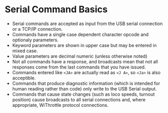 # Serial Command Basics

  - Serial commands are accepted as input from the USB serial connection or a TCP/IP connection.
  - Commands have a single case dependent character opcode and optionaly parameters.
  - Keyword parameters are shown in upper case but may be entered in mixed case.
  - Value parameters are decimal numeric (unless otherwise noted)
  - Not all commands have a response, and broadcasts mean that not all responses come from the last commands that you have issued.
  - Commands entered like ```<JA>``` are actually read as ```<J A>```, so ```<Ja>``` is also acceptible. 
  - Commands that produce diagnostic information (which is intended for human reading rather than code) only write to the USB Serial output.
  - Commands that cause state changes (such as loco speeds, turnout position) cause broadcasts to all serial connections and, where appropriate, WiThrottle protocol connections. 

   
